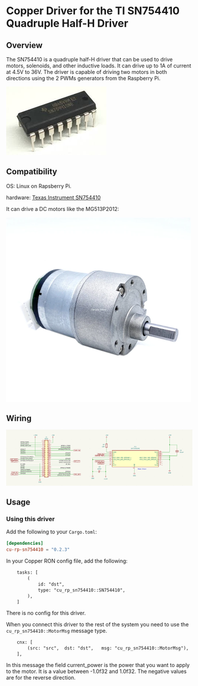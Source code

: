 # Copper Driver for the TI SN754410 Quadruple Half-H Driver

## Overview

The SN754410 is a quadruple half-H driver that can be used to drive motors, solenoids, and other inductive loads.
It can drive up to 1A of current at 4.5V to 36V.
The driver is capable of driving two motors in both directions using the 2 PWMs generators from the Raspberry Pi.

<img alt="The SN754410 chip" src="doc/sn754410.jpeg">

## Compatibility

OS: Linux on Rapsberry Pi.

hardware: [Texas Instrument SN754410](https://www.ti.com/lit/gpn/SN754410)

It can drive a DC motors like the MG513P2012:

<img alt="The MG513 motor" src="doc/mg513.webp" width="500px">

## Wiring

<img alt="Kicad diagram of the connections" src="doc/sn754410_wiring.png">

## Usage

### Using this driver

Add the following to your `Cargo.toml`:

```toml
[dependencies]
cu-rp-sn754410 = "0.2.3"
```

In your Copper RON config file, add the following:

```ron
    tasks: [
        (
            id: "dst",
            type: "cu_rp_sn754410::SN754410",
        ),
    ]
```

There is no config for this driver.

When you connect this driver to the rest of the system you need to use the `cu_rp_sn754410::MotorMsg` message type.

```ron
    cnx: [
        (src: "src",  dst: "dst",   msg: "cu_rp_sn754410::MotorMsg"),
    ],

```

In this message the field current_power is the power that you want to apply to the motor.
It is a value between -1.0f32 and 1.0f32.
The negative values are for the reverse direction.







